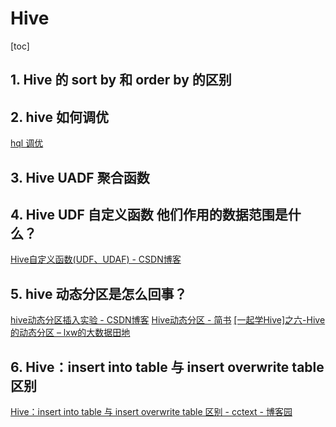 # Hive

[toc]

## 1. Hive 的 sort by 和 order by 的区别

## 2. hive 如何调优

[hql 调优](https://www.cnblogs.com/sandbank/p/6408762.html)

## 3. Hive UADF 聚合函数  

## 4. Hive UDF 自定义函数  他们作用的数据范围是什么？

[Hive自定义函数(UDF、UDAF) - CSDN博客](https://blog.csdn.net/scgaliguodong123_/article/details/46993005)

## 5. hive 动态分区是怎么回事？

[hive动态分区插入实验 - CSDN博客](https://blog.csdn.net/wzy0623/article/details/50817883)
[Hive动态分区 - 简书](https://www.jianshu.com/p/e7debf0980e3)
[[一起学Hive]之六-Hive的动态分区 – lxw的大数据田地](http://lxw1234.com/archives/2015/06/286.htm)

## 6. Hive：insert into table 与 insert overwrite table 区别 

[Hive：insert into table 与 insert overwrite table 区别 - cctext - 博客园](https://www.cnblogs.com/yy3b2007com/p/7054128.html)




